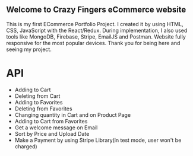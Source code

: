 ## Welcome to Crazy Fingers eCommerce website

This is my first ECommerce Portfolio Project. I created it by using HTML, CSS, JavaScript with the React/Redux.
During implementation, I also used tools like MongoDB, Firebase, Stripe, EmailJS and Postman. Website fully responsive
for the most popular devices. Thank you for being here and seeing my project.
# API
- Adding to Cart
- Deleting from Cart
- Adding to Favorites
- Deleting from Favorites
- Changing quantity in Cart and on Product Page
- Adding to Cart from Favorites
- Get a welcome message on Email
- Sort by Price and Upload Date
- Make a Payment by using Stripe Library(in test mode, user won't be charged)

